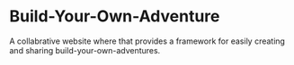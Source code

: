 # Build-Your-Own-Adventure
A collabrative website where that provides a framework for easily creating and sharing build-your-own-adventures. 
